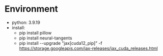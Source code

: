 # Environment
- python: 3.9.19
- install: 
    - pip install pillow
    - pip install neural-tangents
    - pip install --upgrade "jax[cuda12_pip]" -f https://storage.googleapis.com/jax-releases/jax_cuda_releases.html